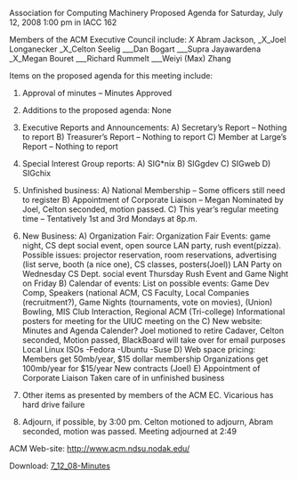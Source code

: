 Association for Computing Machinery
Proposed Agenda for Saturday, July 12, 2008
1:00 pm in IACC 162

Members of  the ACM Executive Council include:
_X_ Abram Jackson,    _X_Joel Longanecker         _X_Celton Seelig
___Dan Bogart        ___Supra Jayawardena        _X_Megan Bouret
___Richard Rummelt    ___Weiyi (Max) Zhang

Items on the proposed agenda for this meeting include:
1)  Approval of minutes – Minutes Approved

2)  Additions to the proposed agenda: None

3)  Executive Reports and Announcements:
A)  Secretary’s Report – Nothing to report
B)  Treasurer’s Report – Nothing to report
C)  Member at Large’s Report – Nothing to report

4) Special Interest Group reports:
A)  SIG*nix
B)  SIGgdev
C)  SIGweb
D)  SIGchix

5)  Unfinished business:
A)  National Membership – Some officers still need to register
B)  Appointment of Corporate Liaison – Megan Nominated by Joel, Celton seconded, motion passed.
C)  This year’s regular meeting time – Tentatively 1st and 3rd Mondays at 8p.m.

6)  New Business:
A)  Organization Fair:
Organization Fair Events: game night, CS dept social event, open source LAN party, rush event(pizza). Possible issues: projector reservation, room reservations, advertising (list serve, booth (a nice one), CS classes, posters(Joel))
LAN Party on Wednesday
CS Dept. social event Thursday
Rush Event and Game Night on Friday
B)  Calendar of events:
List on possible events: Game Dev Comp, Speakers (national ACM, CS Faculty, Local Companies (recruitment?), Game Nights (tournaments, vote on movies), (Union) Bowling, MIS Club Interaction, Regional ACM (Tri-college)
Informational posters for meeting for the UIUC meeting on the
C)  New website:
Minutes and Agenda
Calender?
Joel motioned to retire Cadaver, Celton seconded, Motion passed, BlackBoard will take over for email purposes
Local Linux ISOs
-Fedora
-Ubuntu
-Suse
D)  Web space pricing:
Members get 50mb/year, $15 dollar membership
Organizations get 100mb/year for $15/year
New contracts (Joel)
E)  Appointment of Corporate Liaison
Taken care of in unfinished business

7)  Other items as presented by members of the ACM EC.
Vicarious has hard drive failure
8)  Adjourn, if possible, by 3:00 pm.
Celton motioned to adjourn, Abram seconded, motion was passed.
Meeting adjourned at 2:49

ACM Web-site:  http://www.acm.ndsu.nodak.edu/
<a href="http://www.acm.ndsu.nodak.edu/wp-content/uploads/2008/07/2008-07-121.doc"></a>

Download: <a href="http://www.acm.ndsu.nodak.edu/wp-content/uploads/2008/07/2008-07-121.doc">7_12_08-Minutes</a>